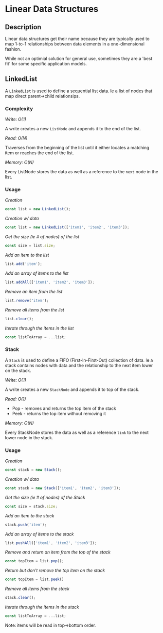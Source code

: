 # Linear Data Structures

## Description

Linear data structures get their name because they are typically used to map 1-to-1 relationships between data elements in a one-dimensional fashion.

While not an optimial solution for general use, sometimes they are a 'best fit' for some specific application models.

## LinkedList

A `LinkedList` is used to define a sequential list data. Ie a list of nodes that map direct parent->child relationsips.

### Complexity

*Write: O(1)*

A write creates a new `ListNode` and appends it to the end of the list.

*Read: O(N)*

Traverses from the beginning of the list until it either locates a matching item or reaches the end of the list. 

*Memory: O(N)*

Every ListNode stores the data as well as a reference to the `next` node in the list.

### Usage

*Creation*

```javascript
const list = new LinkedList();
```

*Creation w/ data*

```javascript
const list = new LinkedList(['item1', 'item2', 'item3']);
```

*Get the size (ie # of nodes) of the list*

```javascript
const size = list.size;
```

*Add an item to the list*

```javascript
list.add('item');
```

*Add an array of items to the list*

```javascript
list.addAll(['item1', 'item2', 'item3']);
```

*Remove an item from the list*

```javascript
list.remove('item');
```

*Remove all items from the list*

```javascript
list.clear();
```

*Iterate through the items in the list*

```javascript
const listToArray = ...list;
```

### Stack

A `Stack` is used to define a FIFO (First-In-First-Out) collection of data. Ie a stack contains nodes with data and the relationship to the next item lower on the stack. 

*Write: O(1)*

A write creates a new `StackNode` and appends it to top of the stack.

*Read: O(1)*

- Pop - removes and returns the top item of the stack
- Peek - returns the top item without removing it

*Memory: O(N)*

Every StackNode stores the data as well as a reference `link` to the next lower node in the stack.

### Usage

*Creation*

```javascript
const stack = new Stack();
```

*Creation w/ data*

```javascript
const stack = new Stack(['item1', 'item2', 'item3']);
```

*Get the size (ie # of nodes) of the Stack*

```javascript
const size = stack.size;
```

*Add an item to the stack*

```javascript
stack.push('item');
```

*Add an array of items to the stack*

```javascript
list.pushAll(['item1', 'item2', 'item3']);
```

*Remove and return an item from the top of the stack*

```javascript
const topItem = list.pop();
```

*Return but don't remove the top item on the stack*

```javascript
const topItem = list.peek()
```

*Remove all items from the stack*

```javascript
stack.clear();
```

*Iterate through the items in the stack*

```javascript
const listToArray = ...list;
```

Note: items will be read in top->bottom order.
